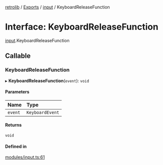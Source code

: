 [retrolib](../README.md) / [Exports](../modules.md) / [input](../modules/input.md) / KeyboardReleaseFunction

# Interface: KeyboardReleaseFunction

[input](../modules/input.md).KeyboardReleaseFunction

## Callable

### KeyboardReleaseFunction

▸ **KeyboardReleaseFunction**(`event`): `void`

#### Parameters

| Name | Type |
| :------ | :------ |
| `event` | `KeyboardEvent` |

#### Returns

`void`

#### Defined in

[modules/input.ts:61](https://github.com/philbgarner/retrolib/blob/84e78a1/src/modules/input.ts#L61)

